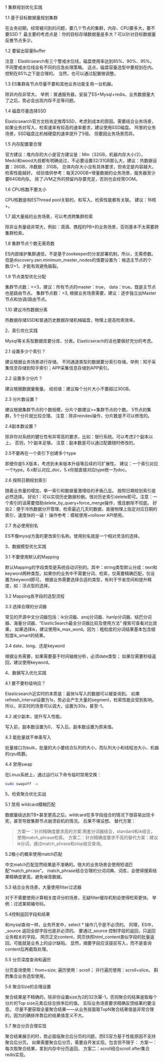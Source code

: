 1 集群规划优化实践

1.1 基于目标数据量规划集群

在业务初期，经常被问到的问题，要几个节点的集群，内存、CPU要多大，要不要SSD？
最主要的考虑点是：你的目标存储数据量是多大？可以针对目标数据量反推节点多少。

1.2 要留出容量Buffer

注意：Elasticsearch有三个警戒水位线，磁盘使用率达到85%、90%、95%。
不同警戒水位线会有不同的应急处理策略。
这点，磁盘容量选型中要规划在内。控制在85%之下是合理的。
当然，也可以通过配置做调整。

1.3 ES集群各节点尽量不要和其他业务功能复用一台机器。

除非内存非常大。
举例：普通服务器，安装了ES+Mysql+redis，业务数据量大了之后，势必会出现内存不足等问题。

1.4 磁盘尽量选择SSD

Elasticsearch官方文档肯定推荐SSD，考虑到成本的原因。需要结合业务场景，
如果业务对写入、检索速率有较高的速率要求，建议使用SSD磁盘。
阿里的业务场景，SSD磁盘比机械硬盘的速率提升了5倍。
但要因业务场景而异。

1.5 内存配置要合理

官方建议：堆内存的大小是官方建议是：Min（32GB，机器内存大小/2）。
Medcl和wood大叔都有明确说过，不必要设置32/31GB那么大，建议：热数据设置：26GB，冷数据：31GB。
总体内存大小没有具体要求，但肯定是内容越大，检索性能越好。
经验值供参考：每天200GB+增量数据的业务场景，服务器至少要64GB内存。
除了JVM之外的预留内存要充足，否则也会经常OOM。

1.6 CPU核数不要太小

CPU核数是和ESThread pool关联的。和写入、检索性能都有关联。
建议：16核+。

1.7 超大量级的业务场景，可以考虑跨集群检索

除非业务量级非常大，例如：滴滴、携程的PB+的业务场景，否则基本不太需要跨集群检索。

1.8 集群节点个数无需奇数

ES内部维护集群通信，不是基于zookeeper的分发部署机制，所以，无需奇数。
但是discovery.zen.minimum_master_nodes的值要设置为：候选主节点的个数/2+1，才能有效避免脑裂。

1.9 节点类型优化分配

集群节点数：<=3，建议：所有节点的master：true， data：true。既是主节点也是路由节点。
集群节点数：>3, 根据业务场景需要，建议：逐步独立出Master节点和协调/路由节点。

1.10 建议冷热数据分离

热数据存储SSD和普通历史数据存储机械磁盘，物理上提高检索效率。

2、索引优化实践

Mysql等关系型数据库要分库、分表。Elasticserach的话也要做好充分的考虑。

2.1 设置多少个索引？

建议根据业务场景进行存储。
不同通道类型的数据要分索引存储。举例：知乎采集信息存储到知乎索引；APP采集信息存储到APP索引。

2.2 设置多少分片？

建议根据数据量衡量。
经验值：建议每个分片大小不要超过30GB。

2.3 分片数设置？

建议根据集群节点的个数规模，分片个数建议>=集群节点的个数。
5节点的集群，5个分片就比较合理。
注意：除非reindex操作，分片数是不可以修改的。

2.4副本数设置？

除非你对系统的健壮性有异常高的要求，比如：银行系统。可以考虑2个副本以上。
否则，1个副本足够。
注意：副本数是可以通过配置随时修改的。

2.5不要再在一个索引下创建多个type

即便你是5.X版本，考虑到未来版本升级等后续的可扩展性。
建议：一个索引对应一个type。6.x默认对应_doc，5.x你就直接对应type统一为doc。

2.6 按照日期规划索引

随着业务量的增加，单一索引和数据量激增给的矛盾凸显。
按照日期规划索引是必然选择。
好处1：可以实现历史数据秒删。很对历史索引delete即可。注意：一个索引的话需要借助delete_by_query+force_merge操作，慢且删除不彻底。
好处2：便于冷热数据分开管理，检索最近几天的数据，直接物理上指定对应日期的索引，速度快的一逼！
操作参考：模板使用+rollover API使用。

2.7 务必使用别名

ES不像mysql方面的更改索引名称。使用别名就是一个相对灵活的选择。

3、数据模型优化实践

3.1 不要使用默认的Mapping

默认Mapping的字段类型是系统自动识别的。其中：string类型默认分成：text和keyword两种类型。如果你的业务中不需要分词、检索，仅需要精确匹配，仅设置为keyword即可。
根据业务需要选择合适的类型，有利于节省空间和提升精度，如：浮点型的选择。

3.2 Mapping各字段的选型流程

3.3 选择合理的分词器

常见的开源中文分词器包括：ik分词器、ansj分词器、hanlp分词器、结巴分词器、海量分词器、“ElasticSearch最全分词器比较及使用方法” 搜索可查看对比效果。
如果选择ik，建议使用ik_max_word。因为：粗粒度的分词结果基本包含细粒度ik_smart的结果。

3.4 date、long、还是keyword

根据业务需要，如果需要基于时间轴做分析，必须date类型；
如果仅需要秒级返回，建议使用keyword。

4、数据写入优化实践

4.1 要不要秒级响应？

Elasticsearch近实时的本质是：最快1s写入的数据可以被查询到。
如果refresh_interval设置为1s，势必会产生大量的segment，检索性能会受到影响。
所以，非实时的场景可以调大，设置为30s，甚至-1。

4.2 减少副本，提升写入性能。

写入前，副本数设置为0，
写入后，副本数设置为原来值。

4.3 能批量就不单条写入

批量接口为bulk，批量的大小要结合队列的大小，而队列大小和线程池大小、机器的cpu核数。

4.4 禁用swap

在Linux系统上，通过运行以下命令临时禁用交换：
```bash
sudo swapoff -a
```

5、检索聚合优化实战

5.1 禁用 wildcard模糊匹配

数据量级达到TB+甚至更高之后，wildcard在多字段组合的情况下很容易出现卡死，甚至导致集群节点崩溃宕机的情况。
后果不堪设想。
替代方案：

>方案一：针对精确度要求高的方案:两套分词器结合，standard和ik结合，使用match_phrase检索。
>方案二：针对精确度要求不高的替代方案：建议ik分词，通过match_phrase和slop结合查询。

5.2极小的概率使用match匹配

中文match匹配显然结果是不准确的。很大的业务场景会使用短语匹配“match_phrase"。
match_phrase结合合理的分词词典、词库，会使得搜索结果精确度更高，避免噪音数据。

5.3 结合业务场景，大量使用filter过滤器

对于不需要使用计算相关度评分的场景，无疑filter缓存机制会使得检索更快。
举例：过滤某邮编号码。

5.4控制返回字段和结果

和mysql查询一样，业务开发中，select * 操作几乎是不必须的。
同理，ES中，_source 返回全部字段也是非必须的。
要通过_source 控制字段的返回，只返回业务相关的字段。
网页正文content，网页快照html_content类似字段的批量返回，可能就是业务上的设计缺陷。
显然，摘要字段应该提前写入，而不是查询content后再截取处理。

5.5 分页深度查询和遍历

分页查询使用：from+size;
遍历使用：scroll；
并行遍历使用：scroll+slice。
斟酌集合业务选型使用。

5.6 聚合Size的合理设置

聚合结果是不精确的。除非你设置size为2的32次幂-1，否则聚合的结果是取每个分片的Top size元素后综合排序后的值。
实际业务场景要求精确反馈结果的要注意。
尽量不要获取全量聚合结果——从业务层面取TopN聚合结果值是非常合理的。因为的确排序靠后的结果值意义不大。

5.7 聚合分页合理实现

聚合结果展示的时，势必面临聚合后分页的问题，而ES官方基于性能原因不支持聚合后分页。
如果需要聚合后分页，需要自开发实现。包含但不限于：
方案一：每次取聚合结果，拿到内存中分页返回。
方案二：scroll结合scroll after集合redis实现。